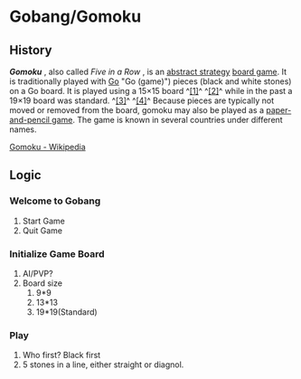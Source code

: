 # Gobang/Gomoku

## History


***Gomoku*** , also called  *Five in a Row* , is an [abstract strategy](https://en.wikipedia.org/wiki/Abstract_strategy_game "Abstract strategy game") [board game](https://en.wikipedia.org/wiki/Board_game "Board game"). It is traditionally played with [Go](https://en.wikipedia.org/wiki/Go_(game)) "Go (game)") pieces (black and white stones) on a Go board. It is played using a 15×15 board ^[[1]](https://en.wikipedia.org/wiki/Gomoku#cite_note-1)^ ^[[2]](https://en.wikipedia.org/wiki/Gomoku#cite_note-2)^ while in the past a 19×19 board was standard. ^[[3]](https://en.wikipedia.org/wiki/Gomoku#cite_note-3)^ ^[[4]](https://en.wikipedia.org/wiki/Gomoku#cite_note-4)^ Because pieces are typically not moved or removed from the board, gomoku may also be played as a [paper-and-pencil game](https://en.wikipedia.org/wiki/Paper-and-pencil_game "Paper-and-pencil game"). The game is known in several countries under different names.


[Gomoku - Wikipedia](https://en.wikipedia.org/wiki/Gomoku)

## Logic

### Welcome to Gobang

1. Start Game
2. Quit Game

### Initialize Game Board

1. AI/PVP?
2. Board size
   1. 9*9
   2. 13*13
   3. 19*19(Standard)

### Play

1. Who first? Black first
2. 5 stones in a line, either straight or diagnol.
